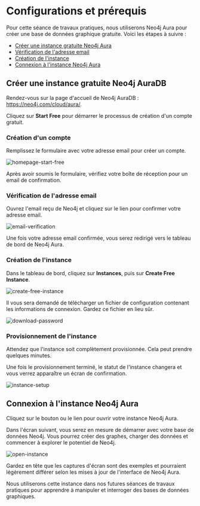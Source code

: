 # Configurations et prérequis
Pour cette séance de travaux pratiques, nous utiliserons Neo4j Aura pour créer une base de données graphique gratuite. Voici les étapes à suivre :

- [Créer une instance gratuite Neo4j Aura](#créer-une-instance-gratuite-neo4j-aura)
- [Vérification de l'adresse email](#vérification-de-ladresse-email)
- [Création de l'instance](#création-de-linstance)
- [Connexion à l'instance Neo4j Aura](#connexion-à-linstance-neo4j-aura)

## **Créer une instance gratuite Neo4j AuraDB**
Rendez-vous sur la page d'accueil de Neo4j AuraDB : https://neo4j.com/cloud/aura/.

Cliquez sur **Start Free** pour démarrer le processus de création d'un compte gratuit.

### **Création d'un compte**
Remplissez le formulaire avec votre adresse email pour créer un compte.

![homepage-start-free](../data/images/homepage-start-free.png)

Après avoir soumis le formulaire, vérifiez votre boîte de réception pour un email de confirmation.

### **Vérification de l'adresse email**
Ouvrez l'email reçu de Neo4j et cliquez sur le lien pour confirmer votre adresse email.

![email-verification](../data/images/email-verification.png)

Une fois votre adresse email confirmée, vous serez redirigé vers le tableau de bord de Neo4j Aura.

### **Création de l'instance**
Dans le tableau de bord, cliquez sur **Instances**, puis sur **Create Free Instance**.

![create-free-instance](../data/images/create-free-instance.png)

Il vous sera demandé de télécharger un fichier de configuration contenant les informations de connexion. Gardez ce fichier en lieu sûr.

![download-password](../data/images/download-password.png)

### **Provisionnement de l'instance**
Attendez que l'instance soit complètement provisionnée. Cela peut prendre quelques minutes.

Une fois le provisionnement terminé, le statut de l'instance changera et vous verrez apparaître un écran de confirmation.

![instance-setup](../data/images/instance-setup.png)

## **Connexion à l'instance Neo4j Aura**
Cliquez sur le bouton ou le lien pour ouvrir votre instance Neo4j Aura.

Dans l'écran suivant, vous serez en mesure de démarrer avec votre base de données Neo4j. Vous pourrez créer des graphes, charger des données et commencer à explorer le potentiel de Neo4j.

![open-instance](../data/images/open-instance.png)

Gardez en tête que les captures d'écran sont des exemples et pourraient légèrement différer selon les mises à jour de l'interface de Neo4j Aura.

Nous utiliserons cette instance dans nos futures séances de travaux pratiques pour apprendre à manipuler et interroger des bases de données graphiques.


